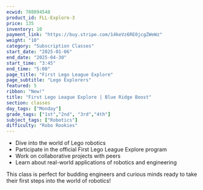 ```yaml
---
ecwid: 708094548
product_id: FLL-Explore-3
price: 135
inventory: 10
payment_link: "https://buy.stripe.com/14keVz6RE0jcgZWeWz"
weight: "10"
category: "Subscription Classes"
start_date: "2025-01-06"
end_date: "2025-04-30"
start_time: "3:45"
end_time: "5:00"
page_title: "First Lego League Explore"
page_subtitle: "Lego Explorers"
featured: 5
ribbon: "New!"
title: "First Lego League Explore | Blue Ridge Boost"
section: classes
day_tags: ["Monday"]
grade_tags: ["1st","2nd", "3rd","4th"]
subject_tags: ["Robotics"]
difficulty: "Robo Rookies"
---
```

<p><strong></strong></p><ul><li>Dive into the world of Lego robotics</li>
	<li>Participate in the official First Lego League Explore program</li>
	<li>Work on collaborative projects with peers</li>
	<li>Learn about real-world applications of robotics and engineering</li>
</ul><p>This class is perfect for budding engineers and curious minds ready to take their first steps into the world of robotics!</p>
